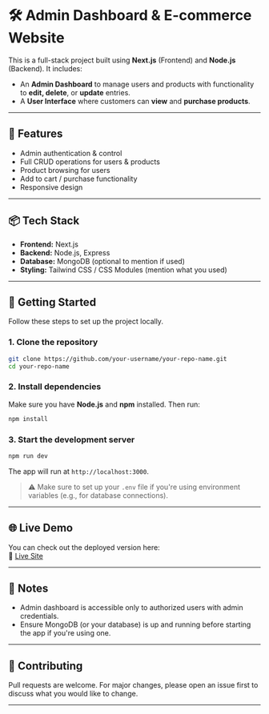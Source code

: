 # 🛠️ Admin Dashboard & E-commerce Website

This is a full-stack project built using **Next.js** (Frontend) and **Node.js** (Backend). It includes:

- An **Admin Dashboard** to manage users and products with functionality to **edit, delete**, or **update** entries.
- A **User Interface** where customers can **view** and **purchase products**.

---

## 🚀 Features

- Admin authentication & control
- Full CRUD operations for users & products
- Product browsing for users
- Add to cart / purchase functionality
- Responsive design

---

## 📦 Tech Stack

- **Frontend:** Next.js  
- **Backend:** Node.js, Express  
- **Database:** MongoDB (optional to mention if used)  
- **Styling:** Tailwind CSS / CSS Modules (mention what you used)

---

## 🧩 Getting Started

Follow these steps to set up the project locally.

### 1. Clone the repository

```bash
git clone https://github.com/your-username/your-repo-name.git
cd your-repo-name
```

### 2. Install dependencies

Make sure you have **Node.js** and **npm** installed. Then run:

```bash
npm install
```

### 3. Start the development server

```bash
npm run dev
```

The app will run at `http://localhost:3000`.

> ⚠️ Make sure to set up your `.env` file if you're using environment variables (e.g., for database connections).

---

## 🌐 Live Demo

You can check out the deployed version here:  
🔗 [Live Site](https://your-deployment-link.com)

---

## 📌 Notes

- Admin dashboard is accessible only to authorized users with admin credentials.
- Ensure MongoDB (or your database) is up and running before starting the app if you're using one.

---

## 🤝 Contributing

Pull requests are welcome. For major changes, please open an issue first to discuss what you would like to change.

---
